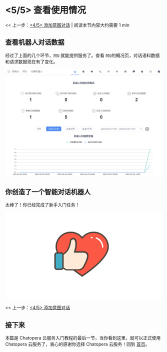 <!-- markup:blank-line -->
# <5/5> 查看使用情况

<< 上一步：[<4/5> 添加意图对话](/products/chatbot-platform/tutorials/4-add-intent.html) | <i class="glyphicon glyphicon-time"></i>阅读本节内容大约需要 1 min

## 查看机器人对话数据

经过了上面的几个环节，`阿Q` 就能提供服务了。查看 `阿Q`的概况页，对话语料数据和请求数据现在有了变化。

![查看机器人对话数据](../../../images/assets/screenshot_20230503155121.png)

## 你创造了一个智能对话机器人

太棒了！你已经完成了新手入门任务！

![点赞](../../../images/products/platform/love-20210914-114743.png)

<< 上一步：[<4/5> 添加意图对话](/products/chatbot-platform/tutorials/4-add-intent.html)

<!-- markup:markdown-end -->

## 接下来

本篇是 Chatopera 云服务入门教程的最后一节，当你看到这里，就可以正式使用 Chatopera 云服务了，衷心的感谢你选择 Chatopera 云服务！回到 [首页](/products/chatbot-platform/index.html)。
